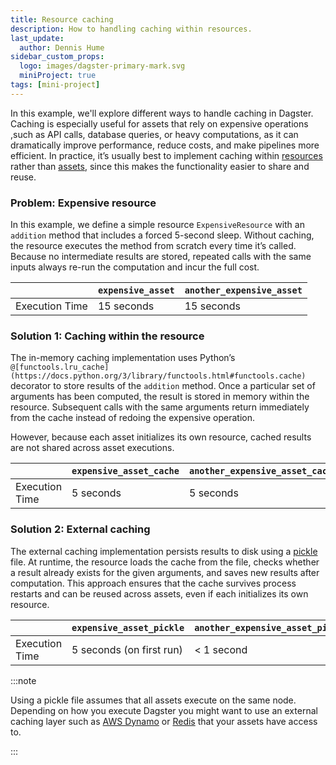 ```yaml
---
title: Resource caching
description: How to handling caching within resources.
last_update:
  author: Dennis Hume
sidebar_custom_props:
  logo: images/dagster-primary-mark.svg
  miniProject: true
tags: [mini-project]
---
```


In this example, we'll explore different ways to handle caching in Dagster. Caching is especially useful for assets that rely on expensive operations ,such as API calls, database queries, or heavy computations, as it can dramatically improve performance, reduce costs, and make pipelines more efficient. In practice, it’s usually best to implement caching within [resources](/guides/build/external-resources) rather than [assets](/guides/build/assets), since this makes the functionality easier to share and reuse.

### Problem: Expensive resource

In this example, we define a simple resource `ExpensiveResource` with an `addition` method that includes a forced 5-second sleep. Without caching, the resource executes the method from scratch every time it’s called. Because no intermediate results are stored, repeated calls with the same inputs always re-run the computation and incur the full cost.

<CodeExample
  path="docs_projects/project_mini/src/project_mini/defs/resource_caching/expensive_resource.py"
  language="python"
  title="src/project_mini/defs/resource_caching/expensive_resource.py"
/>

|                | `expensive_asset` | `another_expensive_asset` |
| -------------- | ----------------- | ------------------------- |
| Execution Time | 15 seconds        | 15 seconds                |

### Solution 1: Caching within the resource

The in-memory caching implementation uses Python’s `@[functools.lru_cache](https://docs.python.org/3/library/functools.html#functools.cache)` decorator to store results of the `addition` method. Once a particular set of arguments has been computed, the result is stored in memory within the resource. Subsequent calls with the same arguments return immediately from the cache instead of redoing the expensive operation.

However, because each asset initializes its own resource, cached results are not shared across asset executions.

<CodeExample
  path="docs_projects/project_mini/src/project_mini/defs/resource_caching/expensive_resource_cache.py"
  language="python"
  title="src/project_mini/defs/assets.py"
/>

|                | `expensive_asset_cache` | `another_expensive_asset_cache` |
| -------------- | ----------------------- | ------------------------------- |
| Execution Time | 5 seconds               | 5 seconds                       |

### Solution 2: External caching

The external caching implementation persists results to disk using a [pickle](https://docs.python.org/3/library/pickle.html) file. At runtime, the resource loads the cache from the file, checks whether a result already exists for the given arguments, and saves new results after computation. This approach ensures that the cache survives process restarts and can be reused across assets, even if each initializes its own resource.

<CodeExample
  path="docs_projects/project_mini/src/project_mini/defs/resource_caching/expensive_resource_pickle.py"
  language="python"
  title="src/project_mini/defs/assets.py"
/>

|                | `expensive_asset_pickle` | `another_expensive_asset_pickle` |
| -------------- | ------------------------ | -------------------------------- |
| Execution Time | 5 seconds (on first run) | < 1 second                       |

:::note

Using a pickle file assumes that all assets execute on the same node. Depending on how you execute Dagster you might want to use an external caching layer such as [AWS Dynamo](https://aws.amazon.com/dynamodb/) or [Redis](https://redis.io/) that your assets have access to.

:::
